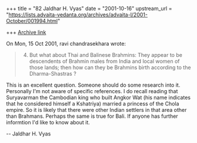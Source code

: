 +++
title = "82 Jaldhar H. Vyas"
date = "2001-10-16"
upstream_url = "https://lists.advaita-vedanta.org/archives/advaita-l/2001-October/001994.html"

+++
[Archive link](https://lists.advaita-vedanta.org/archives/advaita-l/2001-October/001994.html)

On Mon, 15 Oct 2001, ravi chandrasekhara wrote:

> 4. But what about Thai and Balinese Brahmins:  They
> appear to be descendents of Brahmin males from India
> and local women of those lands; then how can they be
> Brahmins birth according to the Dharma-Shastras ?
>

This is an excellent question.  Someone should do some research into it.
Personally I'm not aware of specific references.  I do recall reading that
Suryavarman the Cambodian king who built Angkor Wat (his name indicates
that he considered himself a Kshatriya) married a princess of the Chola
empire.  So it is likely that there were other Indian settlers in that
area other than Brahmans.  Perhaps the same is true for Bali.  If anyone
has further informtion I'd like to know about it.


--
Jaldhar H. Vyas <jaldhar at braincells.com>

